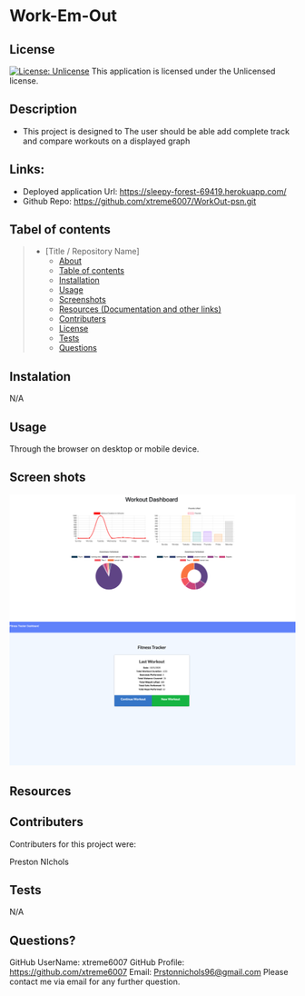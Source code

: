 # Work-Em-Out

  ## License
  [![License: Unlicense](https://img.shields.io/badge/license-Unlicense-blue.svg)](http://unlicense.org/)
  This application is licensed under the Unlicensed license.

  

  ## Description 
  * This project is designed to The user should be able add complete track and compare workouts on a displayed graph




  ## Links:

  * Deployed application Url: https://sleepy-forest-69419.herokuapp.com/
  * Github Repo: https://github.com/xtreme6007/WorkOut-psn.git
  
  ## Tabel of contents


> * [Title / Repository Name]
>   * [About](#about)
>   * [Table of contents](#tabel-of-contents)
>   * [Installation](#installation)
>   * [Usage](#usage)
>   * [Screenshots](#sceenshots)
>   * [Resources (Documentation and other links)](#resources)
>   * [Contributers](#contributers)
>   * [License](#license)
>   * [Tests](#tests)
>   * [Questions](#questions)



## Instalation

N/A



## Usage

 Through the browser on desktop or mobile device.





## Screen shots
![screenshot](public/assets/imgs/Workout1.png)
![screenshot](public/assets/imgs/Workout2.png)





## Resources




## Contributers
Contributers for this project were:

Preston NIchols


## Tests

N/A

## Questions?
GitHub UserName: xtreme6007
GitHub Profile: https://github.com/xtreme6007
Email: Prstonnichols96@gmail.com
Please contact me via email for any further question.
